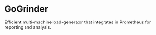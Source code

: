# GoGrinder
Efficient multi-machine load-generator that integrates in Prometheus for reporting and analysis.
